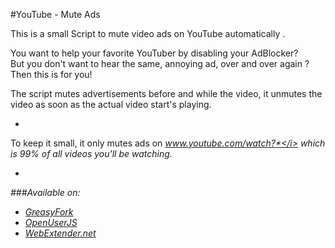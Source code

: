 #YouTube - Mute Ads

This is a small Script to mute video ads on YouTube automatically .


You want to help your favorite YouTuber by disabling your AdBlocker?  
But you don't want to hear the same, annoying ad, over and over again ?  
Then this is for you!

The script mutes advertisements before and while the video, it unmutes the video as soon as the actual video start's playing.


-
To keep it small, it only mutes ads on <i>www.youtube.com/watch?*</i> which is 99% of all videos you'll be watching.

-
###Available on:

- [GreasyFork](https://greasyfork.org/de/scripts/13340-youtube-mute-ads/ "YouTube - Mute Ads")
- [OpenUserJS](https://openuserjs.org/scripts/VVind0wM4ker/YouTube_-_Mute_Ads "YouTube - Mute Ads")
- [WebExtender.net](http://www.webextender.net/scripts/show/487464.html "YouTube - Mute Ads")
